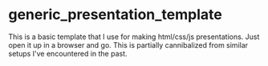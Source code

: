 # generic_presentation_template
This is a basic template that I use for making html/css/js presentations. Just open it up in a browser and go. This is partially cannibalized from similar setups I've encountered in the past. 
